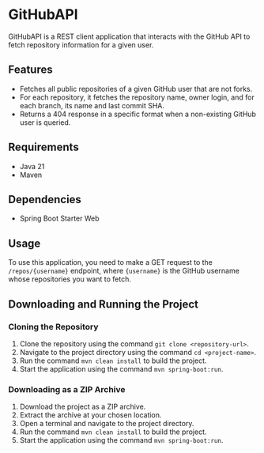 # GitHubAPI

GitHubAPI is a REST client application that interacts with the GitHub API to fetch repository information for a given user.

## Features

- Fetches all public repositories of a given GitHub user that are not forks.
- For each repository, it fetches the repository name, owner login, and for each branch, its name and last commit SHA.
- Returns a 404 response in a specific format when a non-existing GitHub user is queried.

## Requirements

- Java 21
- Maven

## Dependencies

- Spring Boot Starter Web

## Usage

To use this application, you need to make a GET request to the `/repos/{username}` endpoint, where `{username}` is the GitHub username whose repositories you want to fetch.

## Downloading and Running the Project

### Cloning the Repository

1. Clone the repository using the command `git clone <repository-url>`.
2. Navigate to the project directory using the command `cd <project-name>`.
3. Run the command `mvn clean install` to build the project.
4. Start the application using the command `mvn spring-boot:run`.

### Downloading as a ZIP Archive

1. Download the project as a ZIP archive.
2. Extract the archive at your chosen location.
3. Open a terminal and navigate to the project directory.
4. Run the command `mvn clean install` to build the project.
5. Start the application using the command `mvn spring-boot:run`.
